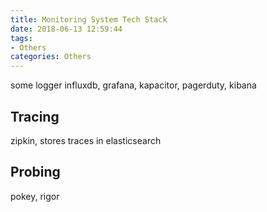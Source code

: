 ```yaml
---
title: Monitoring System Tech Stack
date: 2018-06-13 12:59:44
tags: 
- Others
categories: Others
---
```

some logger
influxdb, grafana, kapacitor, pagerduty, kibana

##  Tracing
zipkin, stores traces in elasticsearch

##  Probing
pokey, rigor